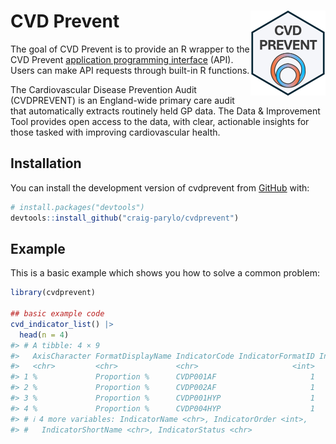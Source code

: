 
<!-- README.md is generated from README.Rmd. Please edit that file -->

# CVD Prevent <a href="https://craig-parylo.github.io/cvdprevent/"><img src="man/figures/logo.png" align="right" height="136" alt="cvdprevent website" /></a>

<!-- badges: start -->
<!-- badges: end -->

The goal of CVD Prevent is to provide an R wrapper to the CVD Prevent
[application programming interface](https://www.cvdprevent.nhs.uk/home)
(API). Users can make API requests through built-in R functions.

The Cardiovascular Disease Prevention Audit (CVDPREVENT) is an
England-wide primary care audit that automatically extracts routinely
held GP data. The Data & Improvement Tool provides open access to the
data, with clear, actionable insights for those tasked with improving
cardiovascular health.

## Installation

You can install the development version of cvdprevent from
[GitHub](https://github.com/) with:

``` r
# install.packages("devtools")
devtools::install_github("craig-parylo/cvdprevent")
```

## Example

This is a basic example which shows you how to solve a common problem:

``` r
library(cvdprevent)

## basic example code
cvd_indicator_list() |> 
  head(n = 4)
#> # A tibble: 4 × 9
#>   AxisCharacter FormatDisplayName IndicatorCode IndicatorFormatID IndicatorID
#>   <chr>         <chr>             <chr>                     <int>       <int>
#> 1 %             Proportion %      CVDP001AF                     1           1
#> 2 %             Proportion %      CVDP002AF                     1           7
#> 3 %             Proportion %      CVDP001HYP                    1          11
#> 4 %             Proportion %      CVDP004HYP                    1           4
#> # ℹ 4 more variables: IndicatorName <chr>, IndicatorOrder <int>,
#> #   IndicatorShortName <chr>, IndicatorStatus <chr>
```
